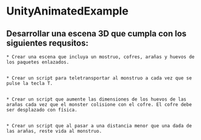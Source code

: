 # UnityAnimatedExample

## Desarrollar una escena 3D que cumpla con los siguientes requsitos:

    * Crear una escena que incluya un mostruo, cofres, arañas y huevos de los paquetes enlazados.


    * Crear un script para teletransportar al monstruo a cada vez que se pulse la tecla T.


    * Crear un script que aumente las dimensiones de los huevos de las arañas cada vez que el monster colisione con el cofre. El cofre debe ser desplazado con física.


    * Crear un script que al pasar a una distancia menor que una dada de las arañas, reste vida al monstruo.

